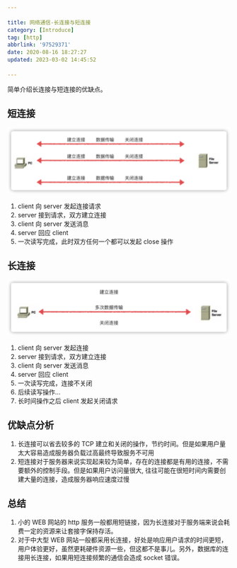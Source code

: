 ```yaml
---

title: 网络通信-长连接与短连接  
category: [Introduce]  
tag: [http]  
abbrlink: '97529371'  
date: 2020-08-16 18:27:27  
updated: 2023-03-02 14:45:52

---
```


简单介绍长连接与短连接的优缺点。

## 短连接

![LYVCBY](assets/net-img-LYVCBY-20230803215044-jakbqg1.png)

1. client 向 server 发起连接请求
2. server 接到请求，双方建立连接
3. client 向 server 发送消息
4. server 回应 client
5. 一次读写完成，此时双方任何一个都可以发起 close 操作

## 长连接

![tDUwvB](assets/net-img-tDUwvB-20230803215044-j1wpn7n.png)

1. client 向 server 发起连接
2. server 接到请求，双方建立连接
3. client 向 server 发送消息
4. server 回应 client
5. 一次读写完成，连接不关闭
6. 后续读写操作…
7. 长时间操作之后 client 发起关闭请求

## 优缺点分析

1. 长连接可以省去较多的 TCP 建立和关闭的操作，节约时间。但是如果用户量太大容易造成服务器负载过高最终导致服务不可用
2. 短连接对于服务器来说实现起来较为简单，存在的连接都是有用的连接，不需要额外的控制手段。但是如果用户访问量很大, 往往可能在很短时间内需要创建大量的连接，造成服务器响应速度过慢

## 总结

1. 小的 WEB 网站的 http 服务一般都用短链接，因为长连接对于服务端来说会耗费一定的资源来让套接字保持存活。
2. 对于中大型 WEB 网站一般都采用长连接，好处是响应用户请求的时间更短，用户体验更好，虽然更耗硬件资源一些，但这都不是事儿。另外，数据库的连接用长连接，如果用短连接频繁的通信会造成 socket 错误。
